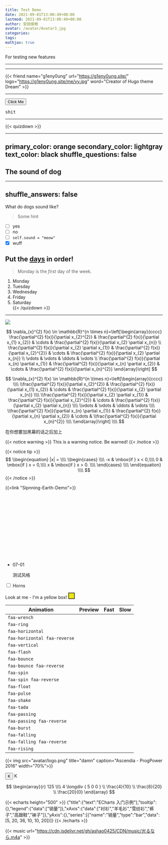 ```yaml
---
title: Test Demo
date: 2021-09-01T13:00:49+08:00
lastmod: 2021-09-01T13:00:49+08:00
author: 安田俊樹
avatar: /avatar/Avatar3.jpg
categories:
tags:
mathjax: true
---
```

For testing new features
<!--more-->


<meting-js
name="光るなら"
artist="Goose house"
url="/music/光るなら.m4a"
cover="/music/cover/1.jpg"
lrc="/music/lyrics/光るなら.lrc">
</meting-js>

---

<div id="root"></div>

<script>
/* jshint esversion: 6 */
function plot() {
    functionPlot({
        target: "#root",
        width: $('#root').width(),
        height: $('#root').width() / 1.77,
        yAxis: {
            domain: [-5, 5]
        },
        tip: {
            renderer: function () {}
        },
        grid: true,
        data: [{
                fn: "x^2",
                derivative: {
                    fn: "2 * x",
                    updateOnMouseMove: true
                }
            },{
                fn: "sin(x)",
            },{
                fn: "x - 1/6 * x^3",
            }
        ]
    });
}

$(document).ready(function () {
    plot();
});

$(window).resize(function () {
    plot();
});
</script>

---

{{< friend name="g1eny0ung" url="https://g1eny0ung.site/" logo="https://g1eny0ung.site/me/yy.jpg" word="Creator of Hugo theme Dream" >}}

---

<i class="american sign language interpreting icon"></i>
<i class="assistive listening systems icon"></i>
<i class="audio description icon"></i>
<i class="blind icon"></i>
<i class="braille icon"></i>
<i class="closed captioning icon"></i>
<i class="closed captioning outline icon"></i>
<i class="deaf icon"></i>
<i class="low vision icon"></i>
<i class="phone volume icon"></i>
<i class="question circle icon"></i>
<i class="question circle outline icon"></i>
<i class="sign language icon"></i>
<i class="tty icon"></i>
<i class="universal access icon"></i>
<i class="wheelchair icon"></i>
<i class="angle double down icon"></i>
<i class="angle double left icon"></i>
<i class="angle double right icon"></i>
<i class="angle double up icon"></i>
<i class="angle down icon"></i>
<i class="angle left icon"></i>
<i class="angle right icon"></i>
<i class="angle up icon"></i>
<i class="arrow alternate circle down icon"></i>
<i class="arrow alternate circle down outline icon"></i>
<i class="arrow alternate circle left icon"></i>
<i class="arrow alternate circle left outline icon"></i>
<i class="arrow alternate circle right icon"></i>
<i class="arrow alternate circle right outline icon"></i>
<i class="arrow alternate circle up icon"></i>
<i class="arrow alternate circle up outline icon"></i>
<i class="arrow circle down icon"></i>
<i class="arrow circle left icon"></i>
<i class="arrow circle right icon"></i>
<i class="arrow circle up icon"></i>
<i class="arrow down icon"></i>
<i class="arrow left icon"></i>
<i class="arrow right icon"></i>
<i class="arrow up icon"></i>
<i class="arrows alternate icon"></i>
<i class="arrows alternate horizontal icon"></i>
<i class="arrows alternate vertical icon"></i>
<i class="caret down icon"></i>
<i class="caret left icon"></i>
<i class="caret right icon"></i>
<i class="caret square down icon"></i>
<i class="caret square down outline icon"></i>
<i class="caret square left icon"></i>
<i class="caret square left outline icon"></i>
<i class="caret square right icon"></i>
<i class="caret square right outline icon"></i>
<i class="caret square up icon"></i>
<i class="caret square up outline icon"></i>
<i class="caret up icon"></i>
<i class="cart arrow down icon"></i>
<i class="chart line icon"></i>
<i class="chevron circle down icon"></i>
<i class="chevron circle left icon"></i>
<i class="chevron circle right icon"></i>
<i class="chevron circle up icon"></i>
<i class="chevron down icon"></i>
<i class="chevron left icon"></i>
<i class="chevron right icon"></i>
<i class="chevron up icon"></i>
<i class="cloud download icon"></i>
<i class="cloud upload icon"></i>
<i class="download icon"></i>
<i class="exchange alternate icon"></i>
<i class="expand arrows alternate icon"></i>
<i class="external alternate icon"></i>
<i class="external square alternate icon"></i>
<i class="hand point down icon"></i>
<i class="hand point down outline icon"></i>
<i class="hand point left icon"></i>
<i class="hand point left outline icon"></i>
<i class="hand point right icon"></i>
<i class="hand point right outline icon"></i>
<i class="hand point up icon"></i>
<i class="hand point up outline icon"></i>
<i class="hand pointer icon"></i>
<i class="hand pointer outline icon"></i>
<i class="history icon"></i>
<i class="level down alternate icon"></i>
<i class="level up alternate icon"></i>
<i class="location arrow icon"></i>
<i class="long arrow alternate down icon"></i>
<i class="long arrow alternate left icon"></i>
<i class="long arrow alternate right icon"></i>
<i class="long arrow alternate up icon"></i>
<i class="mouse pointer icon"></i>
<i class="play icon"></i>
<i class="random icon"></i>
<i class="recycle icon"></i>
<i class="redo icon"></i>
<i class="redo alternate icon"></i>
<i class="reply icon"></i>
<i class="reply all icon"></i>
<i class="retweet icon"></i>
<i class="share icon"></i>
<i class="share square icon"></i>
<i class="share square outline icon"></i>
<i class="sign in alternate icon"></i>
<i class="sign out alternate icon"></i>
<i class="sort icon"></i>
<i class="sort alphabet down icon"></i>
<i class="sort alphabet up icon"></i>
<i class="sort amount down icon"></i>
<i class="sort amount up icon"></i>
<i class="sort down icon"></i>
<i class="sort numeric down icon"></i>
<i class="sort numeric up icon"></i>
<i class="sort up icon"></i>
<i class="sync icon"></i>
<i class="sync alternate icon"></i>
<i class="text height icon"></i>
<i class="text width icon"></i>
<i class="undo icon"></i>
<i class="undo alternate icon"></i>
<i class="upload icon"></i>
<i class="audio description icon"></i>
<i class="backward icon"></i>
<i class="circle icon"></i>
<i class="circle outline icon"></i>
<i class="closed captioning icon"></i>
<i class="closed captioning outline icon"></i>
<i class="compress icon"></i>
<i class="eject icon"></i>
<i class="expand icon"></i>
<i class="expand arrows alternate icon"></i>
<i class="fast backward icon"></i>
<i class="fast forward icon"></i>
<i class="file audio icon"></i>
<i class="file audio outline icon"></i>
<i class="file video icon"></i>
<i class="file video outline icon"></i>
<i class="film icon"></i>
<i class="forward icon"></i>
<i class="headphones icon"></i>
<i class="microphone icon"></i>
<i class="microphone slash icon"></i>
<i class="music icon"></i>
<i class="pause icon"></i>
<i class="pause circle icon"></i>
<i class="pause circle outline icon"></i>
<i class="phone volume icon"></i>
<i class="play icon"></i>
<i class="play circle icon"></i>
<i class="play circle outline icon"></i>
<i class="podcast icon"></i>
<i class="random icon"></i>
<i class="redo icon"></i>
<i class="redo alternate icon"></i>
<i class="rss icon"></i>
<i class="rss square icon"></i>
<i class="step backward icon"></i>
<i class="step forward icon"></i>
<i class="stop icon"></i>
<i class="stop circle icon"></i>
<i class="stop circle outline icon"></i>
<i class="sync icon"></i>
<i class="sync alternate icon"></i>
<i class="undo icon"></i>
<i class="undo alternate icon"></i>
<i class="video icon"></i>
<i class="volume down icon"></i>
<i class="volume off icon"></i>
<i class="volume up icon"></i>

<button class="button"> <i class="download icon"></i> Click Me</button>

<kbd>shit</kbd>

---

{{< quizdown >}}

---
primary_color: orange
secondary_color: lightgray
text_color: black
shuffle_questions: false
---

## The sound of dog

---
shuffle_answers: false
---

What do dogs sound like?

> Some hint

- [ ] yes
- [ ] no
- [ ] `self.sound = "meow"`
- [x] wuff

## Put the [days](https://en.wikipedia.org/wiki/Day) in order!

> Monday is the *first* day of the week.

1. Monday
2. Tuesday
3. Wednesday
4. Friday
5. Saturday  
{{< /quizdown >}}

---
<p align="center" width="70%">
<div id="lightgallery">
    <a href="/post5/img2.png">
        <img src="/post5/img2.png">
    </a>
</div>

$$
\nabla_{x}^{2} f(x) \in \mathbb{R}^{n \times n}=\left[\begin{array}{cccc}
\frac{\partial^{2} f(x)}{\partial x_{2}^{2}} & \frac{\partial^{2} f(x)}{\partial x_{1} x_{2}} & \cdots & \frac{\partial^{2} f(x)}{\partial x_{2} \partial x_{n}} \\
\frac{\partial^{2} f(x)}{\partial x_{2} \partial x_{1}} & \frac{\partial^{2} f(x)}{\partial x_{2}^{2}} & \cdots & \frac{\partial^{2} f(x)}{\partial x_{2} \partial x_{n}} \\
\vdots & \vdots & \ddots & \vdots \\
\frac{\partial^{2} f(x)}{\partial x_{n} \partial x_{1}} & \frac{\partial^{2} f(x)}{\partial x_{n} \partial x_{2}} & \cdots & \frac{\partial^{2} f(x)}{\partial x_{n}^{2}}
\end{array}\right]
$$

$$
\\nabla_{x}^{2} f(x) \in \mathbb{R}^{n \times n}=\left[\begin{array}{cccc} \\\\
\\frac{\partial^{2} f(x)}{\partial x_{2}^{2}} & \frac{\partial^{2} f(x)}{\partial x_{1} x_{2}} & \cdots & \frac{\partial^{2} f(x)}{\partial x_{2} \partial x_{n}} \\\\
\\frac{\partial^{2} f(x)}{\partial x_{2} \partial x_{1}} & \frac{\partial^{2} f(x)}{\partial x_{2}^{2}} & \cdots & \frac{\partial^{2} f(x)}{\partial x_{2} \partial x_{n}} \\\\
\\vdots & \vdots & \ddots & \vdots \\\\
\\frac{\partial^{2} f(x)}{\partial x_{n} \partial x_{1}} & \frac{\partial^{2} f(x)}{\partial x_{n} \partial x_{2}} & \cdots & \\frac{\partial^{2} f(x)}{\partial x_{n}^{2}} \\\\
\\end{array}\right] \\\\
$$

<span class="heimu" title="你知道的太多了">
在你想要加黑幕的话之后加上
</span>

{{< notice warning >}}
This is a warning notice. Be warned!
{{< /notice >}}

{{< notice tip >}}
$$
\\begin{equation} |x| = \\\\
\\begin{cases} \\\\
-x & \mbox{if } x < 0,\\\\
        0 & \mbox{if } x = 0,\\\\
x & \mbox{if } x > 0. \\\\
    \end{cases} \\\\
\end{equation} \\\\
$$
{{< /notice >}}

{{<link "Sipnning-Earth-Demo">}}

<div class="twopeople">
    <div class="container" style="height:200px;">
        <canvas class="illo" width="800" height="800" style="max-width: 200px; max-height: 200px; touch-action: none; width: 640px; height: 640px;"></canvas>
    </div>
    <script src="https://cdn.jsdelivr.net/gh/Justlovesmile/CDN/js/twopeople1.js"></script>
    <script src="https://cdn.jsdelivr.net/gh/Justlovesmile/CDN/js/zdog.dist.js"></script>
    <script id="rendered-js" src="https://cdn.jsdelivr.net/gh/Justlovesmile/CDN/js/twopeople.js"></script>
    <style>
        .twopeople{
            margin: 0;
            align-items: center;
            justify-content: center;
            text-align: center;
        }
        canvas {
            display: block;
            margin: 0 auto;
            cursor: move;
        }
    </style>
</div>

<ul class="cbp_lvse"> 
    <li> <time class="cbp_lvsj"> <span>07-01</span>
    </time> 
    <div class="cbp_lvsekp"> 
    <p>测试风格</p> 
    </div> 
    </li>  
    </ul>

  <input type="checkbox" id="horns" name="horns">
  <label for="horns">Horns</label>


Look at me - I'm a yellow box!
<svg width="20" height="20">
<rect width="20" height="20" style="fill:#E9E612;stroke-width:3;stroke:rgb(0,0,0)" />
</svg>


| Animation | Preview | Fast | Slow |
|-----------|---------|------|------|
|`faa-wrench`|<i class="fa fa-wrench faa-wrench animated" style="font-size: 2em"></i>|<i class="fa fa-wrench faa-wrench animated faa-fast" style="font-size: 2em"></i>|<i class="fa fa-wrench faa-wrench animated faa-slow" style="font-size: 2em"></i>|
|`faa-ring`|<i class="fa fa-bell faa-ring animated" style="font-size: 2em"></i>|<i class="fa fa-bell faa-ring animated faa-fast" style="font-size: 2em"></i>|<i class="fa fa-bell faa-ring animated faa-slow" style="font-size: 2em"></i>|
|`faa-horizontal`|<i class="fa fa-envelope faa-horizontal animated" style="font-size:2em"></i>|<i class="fa fa-envelope faa-horizontal animated faa-fast" style="font-size: 2em"></i>|<i class="fa fa-envelope faa-horizontal animated faa-slow" style="font-size: 2em"></i>|
|`faa-horizontal faa-reverse`|<i class="fa fa-envelope faa-horizontal animated faa-reverse" style="font-size: 2em"></i>|<i class="fa fa-envelope faa-horizontal animated faa-reverse faa-fast" style="font-size: 2em"></i>|<i class="fa fa-envelope faa-horizontal animated faa-reverse faa-slow" style="font-size: 2em"></i>|
|`faa-vertical`|<i class="fa fa-thumbs-o-up faa-vertical animated" style="font-size: 2em"></i>|<i class="fa fa-thumbs-o-up faa-vertical animated faa-fast" style="font-size: 2em"></i>|<i class="fa fa-thumbs-o-up faa-vertical animated faa-slow" style="font-size: 2em"></i>|
|`faa-flash`|<i class="fa fa-warning faa-flash animated" style="font-size: 2em"></i>|<i class="fa fa-warning faa-flash animated faa-fast" style="font-size: 2em"></i>|<i class="fa fa-warning faa-flash animated faa-slow" style="font-size: 2em"></i>|
|`faa-bounce`|<i class="fa fa-thumbs-o-up faa-bounce animated" style="font-size: 2em"></i>|<i class="fa fa-thumbs-o-up faa-bounce animated faa-fast" style="font-size: 2em"></i>|<i class="fa fa-thumbs-o-up faa-bounce animated faa-slow" style="font-size: 2em"></i>|
|`faa-bounce faa-reverse`|<i class="fa fa-thumbs-o-down faa-bounce faa-reverse animated" style="font-size: 2em"></i>|<i class="fa fa-thumbs-o-down faa-bounce faa-reverse animated faa-fast" style="font-size: 2em"></i>|<i class="fa fa-thumbs-o-down faa-bounce faa-reverse animated faa-slow" style="font-size: 2em"></i>|
|`faa-spin`|<i class="fa fa-spinner faa-spin animated" style="font-size: 2em"></i>|<i class="fa fa-spinner faa-spin animated faa-fast" style="font-size: 2em"></i>|<i class="fa fa-spinner faa-spin animated faa-slow" style="font-size: 2em"></i>|
|`faa-spin faa-reverse`|<i class="fa fa-spinner faa-spin faa-reverse animated" style="font-size: 2em"></i>|<i class="fa fa-spinner faa-spin faa-reverse animated faa-fast" style="font-size: 2em"></i>|<i class="fa fa-spinner faa-spin faa-reverse animated faa-slow" style="font-size: 2em"></i>|
|`faa-float`|<i class="fa fa-plane faa-float animated" style="font-size: 2em"></i>|<i class="fa fa-plane faa-float animated faa-fast" style="font-size: 2em"></i>|<i class="fa fa-plane faa-float animated faa-slow" style="font-size: 2em"></i>|
|`faa-pulse`|<i class="fa fa-heart faa-pulse animated" style="font-size: 2em"></i>|<i class="fa fa-heart faa-pulse animated faa-fast" style="font-size: 2em"></i>|<i class="fa fa-heart faa-pulse animated faa-slow" style="font-size: 2em"></i>|
|`faa-shake`|<i class="fa fa-envelope faa-shake animated" style="font-size: 2em"></i>|<i class="fa fa-envelope faa-shake animated faa-fast" style="font-size: 2em"></i>|<i class="fa fa-envelope faa-shake animated faa-slow" style="font-size: 2em"></i>|
|`faa-tada`|<i class="fa fa-trophy faa-tada animated" style="font-size: 2em"></i>|<i class="fa fa-trophy faa-tada animated faa-fast" style="font-size: 2em"></i>|<i class="fa fa-trophy faa-tada animated faa-slow" style="font-size: 2em"></i>|
|`faa-passing`|<i class="fa fa-space-shuttle faa-passing animated" style="font-size: 2em"></i>|<i class="fa fa-space-shuttle faa-passing animated faa-fast" style="font-size: 2em"></i>|<i class="fa fa-space-shuttle faa-passing animated faa-slow" style="font-size: 2em"></i>|
|`faa-passing faa-reverse`|<i class="fa fa-space-shuttle faa-passing faa-reverse animated" style="font-size: 2em"></i>|<i class="fa fa-space-shuttle faa-passing faa-reverse animated faa-fast" style="font-size: 2em"></i>|<i class="fa fa-space-shuttle faa-passing faa-reverse animated faa-slow" style="font-size: 2em"></i>|
|`faa-burst`|<i class="fa fa-circle-o faa-burst animated" style="font-size: 2em"></i>|<i class="fa fa-circle-o faa-burst animated faa-fast" style="font-size: 2em"></i>|<i class="fa fa-circle-o faa-burst animated faa-slow" style="font-size: 2em"></i>|
|`faa-falling`|<i class="fa fa-star-o faa-falling animated" style="font-size: 2em"></i>|<i class="fa fa-star-o faa-falling animated faa-fast" style="font-size: 2em"></i>|<i class="fa fa-star-o faa-falling animated faa-slow" style="font-size: 2em"></i>|
|`faa-falling faa-reverse`|<i class="fa fa-star-o faa-falling faa-reverse animated" style="font-size: 2em"></i>|<i class="fa fa-star-o faa-falling faa-reverse animated faa-fast" style="font-size: 2em"></i>|<i class="fa fa-star-o faa-falling faa-reverse animated faa-slow" style="font-size: 2em"></i>|
|`faa-rising`|<i class="fa fa-star-o faa-rising animated" style="font-size: 2em"></i>|<i class="fa fa-star-o faa-rising animated faa-fast" style="font-size: 2em"></i>|<i class="fa fa-star-o faa-rising animated faa-slow" style="font-size: 2em"></i>|

{{< img src="avatar/logo.png" title="damn" caption="Ascendia - ProgPower 2016" width="70%">}}

<button class="kbc-button">K</button>
<a class="kbc-button">K</a>

$$
\begin{array}{r}
125 \\\\
4 \longdiv { 5 0 0 } \\
\frac{4}{10} \\
\frac{8}{20} \\
\frac{20}{0}
\end{array}
$$

{{< echarts height="500" >}}
{"title":{"text":"ECharts 入门示例"},"tooltip":{},"legend":{"data":["销量"]},"xAxis":{"data":["衬衫","羊毛衫","雪纺衫","裤子","高跟鞋","袜子"]},"yAxis":{},"series":[{"name":"销量","type":"bar","data": [5, 20, 36, 10, 10, 20]}]}
{{< /echarts >}}

<i class="myanmar flag"></i>

{{< music url="https://cdn.jsdelivr.net/gh/ashao0425/CDN/music/光るなら.m4a" >}}

<div id="dplayer">
<script>
    const dp = new DPlayer({
    container: document.getElementById('dplayer'),
    video: {
        url: 'https://cdn.jsdelivr.net/gh/AShao0425/CDN/📀%20Videos/vid.mp4',
    defaultQuality: 0,
    },
});
</script>
</div>

<meting-js
	server="netease"
	type="song"
	id="461347998">
</meting-js>

<script>
    toastr.options = { 
        // toastr配置
        "closeButton": true, //是否显示关闭按钮
        "debug": false, //是否使用debug模式
        "progressBar": true, //是否显示进度条，当为false时候不显示；当为true时候，显示进度条，当进度条缩短到0时候，消息通知弹窗消失
        "positionClass": "toast-top-center",//显示的动画位置
        "showDuration": "400", //显示的动画时间
        "hideDuration": "1000", //消失的动画时间
        "timeOut": "7000", //展现时间
        "extendedTimeOut": "1000", //加长展示时间
        "showEasing": "swing", //显示时的动画缓冲方式
        "hideEasing": "linear", //消失时的动画缓冲方式
        "showMethod": "fadeIn", //显示时的动画方式
        "hideMethod": "fadeOut" //消失时的动画方式
    }

    //调用方式
    toastr.error("错误");
    toastr.success("成功")
    toastr.warning("失败")
    toastr.info("你好")
</script>